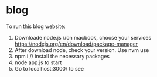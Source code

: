 # blog
To run this blog website:
1) Downloade node.js
//on macbook, choose your services
https://nodejs.org/en/download/package-manager
2) After download node, check your version. Use nvm use
3) npm i // install the necessary packages
4) node app.js to start
5) Go to localhost:3000/ to see
